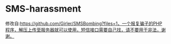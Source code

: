 # SMS-harassment
修改自:https://github.com/Girler/SMSBombing?files=1，一个报复骗子的PHP程序，解压上传至服务器就可以使用，短信接口需要自己找，请不要用于非法，谢谢。
